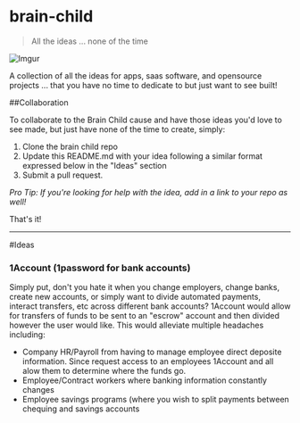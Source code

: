 # brain-child

> All the ideas ... none of the time

![Imgur](http://i.imgur.com/f8drgve.png)

A collection of all the ideas for apps, saas software, and opensource projects ... 
that you have no time to dedicate to but just want to see built!

##Collaboration

To collaborate to the Brain Child cause and have those ideas you'd love to see made, but just have none of the time to
create, simply:

1. Clone the brain child repo
2. Update this README.md with your idea following a similar format expressed below in the "Ideas" section
3. Submit a pull request.

_Pro Tip: If you're looking for help with the idea, add in a link to your repo as well!_

That's it!

---


#Ideas

### 1Account (1password for bank accounts)

Simply put, don't you hate it when you change employers, change banks, create new accounts, or simply want to divide
automated payments, interact transfers, etc across different bank accounts? 1Account would allow for transfers of funds 
to be sent to an "escrow" account and then divided however the user would like. This would alleviate multiple headaches
including:
 * Company HR/Payroll from having to manage employee direct deposite information. Since request access to an employees
 1Account and all alow them to determine where the funds go.
 * Employee/Contract workers where banking information constantly changes
 * Employee savings programs (where you wish to split payments between chequing and savings accounts


